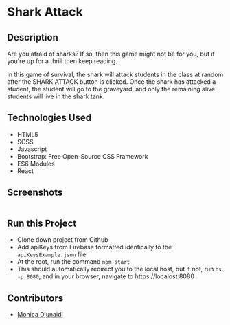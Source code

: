 # Shark Attack

## Description
Are you afraid of sharks? If so, then this game might not be for you, but if you're up for a thrill then keep reading. 

In this game of survival, the shark will attack students in the class at random after the SHARK ATTACK button is clicked. Once the shark has attacked a student, the student will go to the graveyard, and only the remaining alive students will live in the shark tank.

## Technologies Used
* HTML5
* SCSS
* Javascript
* Bootstrap: Free Open-Source CSS Framework
* ES6 Modules
* React

## Screenshots
![]()

## Run this Project
* Clone down project from Github
* Add apiKeys from Firebase formatted identically to the `apiKeysExample.json` file
* At the root, run the command `npm start`
* This should automatically redirect you to the local host, but if not, run `hs -p 8080`, and in your browser, navigate to https://localost:8080

## Contributors
* [Monica Djunaidi](https://github.com/djunaim)
